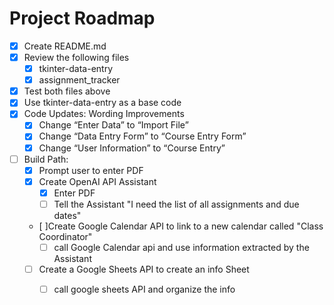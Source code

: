 # Project Roadmap
- [X] Create README.md
- [X] Review the following files
  - [X]   tkinter-data-entry
  - [X]   assignment_tracker
- [X] Test both files above
- [X] Use tkinter-data-entry as a base code
- [X] Code Updates: Wording Improvements
	- [X] Change “Enter Data” to “Import File”
 	- [X] Change “Data Entry Form” to “Course Entry Form”
 	- [X] Change “User Information” to “Course Entry”
 - [ ] Build Path:
 	- [X] Prompt user to enter PDF
 	- [X] Create OpenAI API Assistant
 		- [X] Enter PDF
   		- [ ] Tell the Assistant "I need the list of all assignments and due dates"
	- [ ]Create Google Calendar API to link to a new calendar called "Class Coordinator"
		- [ ] call Google Calendar api and use information extracted by the Assistant
  	- [ ] Create a Google Sheets API to create an info Sheet
   		- [ ] call google sheets API and organize the info	
  
